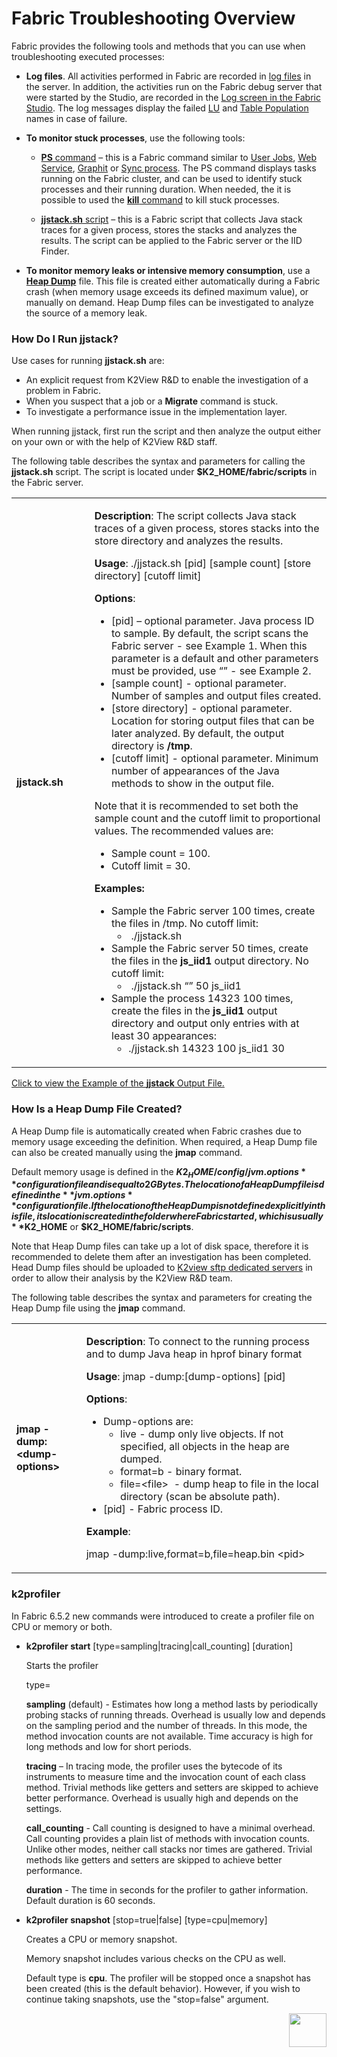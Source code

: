 # Fabric Troubleshooting Overview

Fabric provides the following tools and methods that you can use when troubleshooting executed processes:

- **Log files**. All activities performed in Fabric are recorded in [log files](/articles/21_Fabric_troubleshooting/02_Fabric_troubleshooting_log_files.md) in the server. In addition, the activities run on the Fabric debug server that were started by the Studio, are recorded in the [Log screen in the Fabric Studio](/articles/13_LUDB_viewer_and_studio_debug_capabilities/02_fabric_studio_log_files.md). The log messages display the failed [LU](/articles/03_logical_units/01_LU_overview.md) and [Table Population](/articles/07_table_population/01_table_population_overview.md) names in case of failure. 

- **To monitor stuck processes**, use the following tools:

  - [**PS** command](/articles/02_fabric_architecture/04_fabric_commands.md#ps-and-kill-commands) – this is a Fabric command similar to [User Jobs](/articles/20_jobs_and_batch_services/01_fabric_jobs_overview.md), [Web Service](/articles/15_web_services_and_graphit/01_web_services_overview.md), [Graphit](/articles/15_web_services_and_graphit/17_Graphit/01_graphit_overview.md) or  [Sync process](/articles/14_sync_LU_instance/01_sync_LUI_overview.md). The PS command displays tasks running on the Fabric cluster, and can be used to identify stuck processes and their running duration. When needed, the it is possible to used the [**kill** command](/articles/02_fabric_architecture/04_fabric_commands.md#ps-and-kill-commands) to kill stuck processes.

  - [**jjstack.sh** script](/articles/21_Fabric_troubleshooting/01_Fabric_troubleshooting_overview.md#how-do-i-run-jjstack) – this is a Fabric script that collects Java stack traces for a given process, stores the stacks and analyzes the results. The script can be applied to the Fabric server or the IID Finder. 

- **To monitor memory leaks or intensive memory consumption**,  use a [**Heap Dump**](/articles/21_Fabric_troubleshooting/01_Fabric_troubleshooting_overview.md#how-is-a-heap-dump-file-created) file. This file is created either automatically during a Fabric crash (when memory usage exceeds its defined maximum value), or manually on demand. Heap Dump files can be investigated to analyze the source of a memory leak.

    

### How Do I Run jjstack?

Use cases for running **jjstack.sh** are:

- An explicit request from K2View R&D to enable the investigation of a problem in Fabric.
- When you suspect that a job or a **Migrate** command is stuck.
- To investigate a performance issue in the implementation layer.

When running jjstack, first run the script and then analyze the output either on your own or with the help of K2View R&D staff.

The following table describes the syntax and parameters for calling the **jjstack.sh** script. The script is located under **$K2_HOME/fabric/scripts** in the Fabric server.


<table>
<tbody>
<tr>
<td width="170px">
<p><strong>jjstack.sh</strong></p>
</td>
<td width="730px">
<p><strong>Description</strong>: The script collects Java stack traces of a given process, stores stacks into the store directory and analyzes the results.</p>
<p><strong>Usage</strong>: ./jjstack.sh [pid] [sample count] [store directory] [cutoff limit]</p>
<p><strong>Options</strong>:</p>
<ul>
<li>[pid] &ndash; optional parameter. Java process ID to sample. By default, the script scans the Fabric server - see Example 1. When this parameter is a default and other parameters must be provided, use &ldquo;&rdquo; - see Example 2.</li>
<li>[sample count] - optional parameter. Number of samples and output files created.</li>
<li>[store directory] - optional parameter. Location for storing output files that can be later analyzed. By default, the output directory is <strong>/tmp</strong>.</li>
<li>[cutoff limit] - optional parameter. Minimum number of appearances of the Java methods to show in the output file.</li>
</ul>
<p>Note that it is recommended to set both the sample count and the cutoff limit to proportional values. The recommended values are:</p>
<ul>
<li>Sample count = 100.</li>
<li>Cutoff limit = 30.</li>
</ul>
<p><strong>Examples:</strong></p>
<ul>
<li>Sample the Fabric server 100 times, create the files in /tmp. No cutoff limit:
<ul>
<li><strong>&nbsp;</strong>./jjstack.sh &nbsp;</li>
</ul>
</li>
<li>Sample&nbsp;the Fabric server 50 times, create the files in the <strong>js_iid1</strong> output directory. No cutoff limit:
<ul>
<li><strong>&nbsp;</strong>./jjstack.sh &ldquo;&rdquo; 50 js_iid1</li>
</ul>
</li>
<li>Sample the process 14323 100 times, create the files in the&nbsp;<strong>js_iid1</strong>&nbsp;output directory and output only entries with at least 30 appearances:
<ul>
<li>./jjstack.sh 14323 100 js_iid1 30</li>
</ul>
</li>
</ul>
</td>
</tr>
</tbody>
</table>


[Click to view the Example of the **jjstack** Output File.](/articles/21_Fabric_troubleshooting/images/jjstack.md)



### How Is a Heap Dump File Created?

A Heap Dump file is automatically created when Fabric crashes due to memory usage exceeding the definition. When required, a Heap Dump file can also be created manually using the **jmap** command. 

Default memory usage is defined in the **$K2_HOME/config/ jvm.options** configuration file and is equal to 2GBytes.  The location of a Heap Dump file is defined in the **jvm.options** configuration file. If the location of the Heap Dump is not defined explicitly in this file, its location is created in the folder where Fabric started, which is usually **$K2_HOME** or **$K2_HOME/fabric/scripts**. 

Note that Heap Dump files can take up a lot of disk space, therefore it is recommended to delete them after an investigation has been completed. Head Dump files should be uploaded to [K2view sftp dedicated servers](https://k2view.sharepoint.com/sites/Wiki/IT%20%20Technology/Heap%20dump%20upload%20point.aspx) in order to allow their analysis by the K2View R&D team.


The following table describes the syntax and parameters for creating the Heap Dump file using the **jmap** command. 

<table>
<tbody>
<tr>
<td width="170px">
<p><strong>jmap -dump:&lt;dump-options&gt;</strong></p>
</td>
<td width="730px">
<p><strong>Description</strong>: To connect to the running process and to dump Java heap in hprof binary format</p>
<p><strong>Usage</strong>: jmap -dump:[dump-options] [pid]</p>
<p><strong>Options</strong>:</p>
<ul>
<li>Dump-options are:
<ul>
<li>live - dump only live objects. If not specified, all objects in the heap are dumped.</li>
<li>format=b - binary format.</li>
<li>file=&lt;file&gt; &nbsp;- dump heap to file in the local directory (scan be absolute path).</li>
</ul>
</li>
<li>[pid] - Fabric process ID.</li>
</ul>
<p><strong>Example</strong>:</p>
<p>jmap -dump:live,format=b,file=heap.bin &lt;pid&gt; &nbsp;</p>
</td>
</tr>
</tbody>
</table>

### k2profiler

In Fabric 6.5.2 new commands were introduced to create a profiler file on CPU or memory or both.

* **k2profiler start** [type=sampling|tracing|call_counting] [duration]

  Starts the profiler

    type=

     **sampling** (default) - Estimates how long a method lasts by periodically probing stacks of running threads. Overhead is usually low and depends on the 
     sampling period and the number of threads. In this mode, the method invocation counts are not available. Time accuracy is high for long methods and low for short periods.

     **tracing** – In tracing mode, the profiler uses the bytecode of its instruments to measure time and the invocation count of each class method. Trivial methods like 
     getters and setters are skipped to achieve better performance. Overhead is usually high and depends on the settings.

     **call_counting** - Call counting is designed to have a minimal overhead. Call counting provides a plain list of methods with invocation counts. Unlike other modes, 
     neither call stacks nor times are gathered. Trivial methods like getters and setters are skipped to achieve better performance.
   
     **duration** - The time in seconds for the profiler to gather information. Default duration is 60 seconds.
   
* **k2profiler snapshot** [stop=true|false] [type=cpu|memory]

  Creates a CPU or memory snapshot. 
    
    Memory snapshot includes various checks on the CPU as well. 

    Default type is **cpu**. The profiler will be stopped once a snapshot has been created (this is the default behavior). However, if you wish to continue taking snapshots,
    use the "stop=false" argument. 

[<img align="right" width="60" height="54" src="/articles/images/Next.png">](/articles/21_Fabric_troubleshooting/02_Fabric_troubleshooting_log_files.md) 
